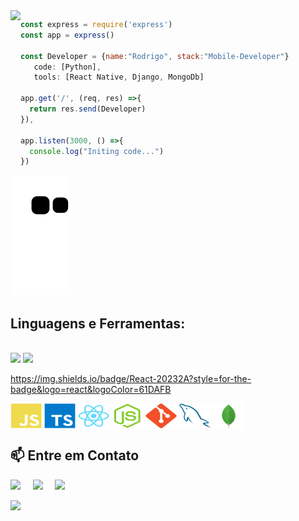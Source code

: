 
 <a href="https://github.com/rodrigobarroshd">
  <img align="left" src="https://github-readme-stats.vercel.app/api/top-langs/?username=rodrigobarroshd&theme=dracula&hide_langs_below=1" />
</a> 

```javascript
const express = require('express')
const app = express()

const Developer = {name:"Rodrigo", stack:"Mobile-Developer"}
   code: [Python],
   tools: [React Native, Django, MongoDb]
   
app.get('/', (req, res) =>{
  return res.send(Developer)
}),

app.listen(3000, () =>{
  console.log("Initing code...")
})

```

![Snake animation](https://github.com/rodrigobarroshd/rodrigobarroshd/blob/output/github-contribution-grid-snake.svg)

## **Linguagens e Ferramentas:**  

<div style="display: inline_block"><br>
 <img src="https://img.shields.io/badge/Android-3DDC84?style=for-the-badge&logo=android&logoColor=white](https://img.shields.io/badge/Android_Studio-3DDC84?style=for-the-badge&logo=android-studio&logoColor=white)" />
 <img src="https://img.shields.io/badge/Kotlin-0095D5?&style=for-the-badge&logo=kotlin&logoColor=white" />

 

 https://img.shields.io/badge/React-20232A?style=for-the-badge&logo=react&logoColor=61DAFB
 
  <img src="https://github.com/rodrigobarroshd/rodrigobarroshd/blob/main/Profile--GitHubAuxiliaryFiles/javascript-plain.svg" width="50" height="40" align="center"/>
  <img src="https://github.com/rodrigobarroshd/rodrigobarroshd/blob/main/Profile--GitHubAuxiliaryFiles/typescript-original.svg" width="50" height="40" align="center"/>
  <img src="https://github.com/rodrigobarroshd/rodrigobarroshd/blob/main/Profile--GitHubAuxiliaryFiles/react-original.svg" width="50" height="40" align="center"/>
  <img src="https://github.com/rodrigobarroshd/rodrigobarroshd/blob/main/Profile--GitHubAuxiliaryFiles/nodejs-original.svg" width="50" height="40" align="center"/>
  <img src="https://github.com/rodrigobarroshd/rodrigobarroshd/blob/main/Profile--GitHubAuxiliaryFiles/git-plain.svg" width="50" height="40" align="center"/>
  <img src="https://github.com/rodrigobarroshd/rodrigobarroshd/blob/main/Profile--GitHubAuxiliaryFiles/mysql-plain.svg" width="50" height="40" align="center"/>
  <img src="https://github.com/rodrigobarroshd/rodrigobarroshd/blob/main/Profile--GitHubAuxiliaryFiles/mongodb-original.svg" width="50" height="40" align="center"/>
 

</details>

<h2  align="left">📫 Entre em Contato</h2>
<p align="left">
  <a target="_blank"href="https://www.linkedin.com/in/rodrigo-barros87/"><img src="https://img.shields.io/badge/linkedin-%230077B5.svg?&style=for-the-badge&logo=linkedin&logoColor=white" /></a>&nbsp;&nbsp;&nbsp;&nbsp;
  <a target="_blank"href="https://twitter.com/ileriayooo"><img src="https://img.shields.io/badge/twitter-%231DA1F2.svg?&style=for-the-badge&logo=twitter&logoColor=white" /></a>&nbsp;&nbsp;&nbsp;&nbsp;
  <a href="mailto:brodrigo87@gmail.com?subject=Hello%20Rodrigo,%20From%20Github"><img src="https://img.shields.io/badge/gmail-%23D14836.svg?&style=for-the-badge&logo=gmail&logoColor=white" /></a>&nbsp;&nbsp;&nbsp;&nbsp;
</p>
<img src="https://img.shields.io/badge/JavaScript-323330?style=for-the-badge&logo=javascript&logoColor=F7DF1E" />



